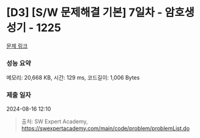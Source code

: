 # [D3] [S/W 문제해결 기본] 7일차 - 암호생성기 - 1225 

[문제 링크](https://swexpertacademy.com/main/code/problem/problemDetail.do?contestProbId=AV14uWl6AF0CFAYD) 

### 성능 요약

메모리: 20,668 KB, 시간: 129 ms, 코드길이: 1,006 Bytes

### 제출 일자

2024-08-16 12:10



> 출처: SW Expert Academy, https://swexpertacademy.com/main/code/problem/problemList.do